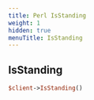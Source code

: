 ```yaml
---
title: Perl IsStanding
weight: 1
hidden: true
menuTitle: IsStanding
---
```

## IsStanding
```perl
$client->IsStanding()
```